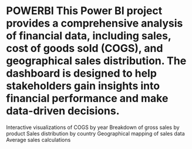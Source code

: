 # POWERBI This Power BI project provides a comprehensive analysis of financial data, including sales, cost of goods sold (COGS), and geographical sales distribution. The dashboard is designed to help stakeholders gain insights into financial performance and make data-driven decisions.
Interactive visualizations of COGS by year
Breakdown of gross sales by product
Sales distribution by country
Geographical mapping of sales data
Average sales calculations
